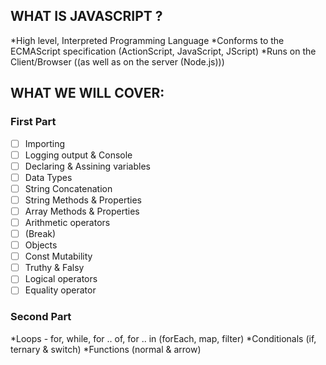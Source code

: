## WHAT IS JAVASCRIPT ?

*High level, Interpreted Programming Language
*Conforms to the ECMAScript specification (ActionScript, JavaScript, JScript)
\*Runs on the Client/Browser ((as well as on the server (Node.js)))

## WHAT WE WILL COVER:

### First Part

- [ ] Importing
- [ ] Logging output & Console
- [ ] Declaring & Assining variables
- [ ] Data Types
- [ ] String Concatenation
- [ ] String Methods & Properties
- [ ] Array Methods & Properties
- [ ] Arithmetic operators
- [ ] (Break)
- [ ] Objects
- [ ] Const Mutability
- [ ] Truthy & Falsy
- [ ] Logical operators
- [ ] Equality operator

### Second Part

*Loops - for, while, for .. of, for .. in (forEach, map, filter)
*Conditionals (if, ternary & switch)
\*Functions (normal & arrow)
